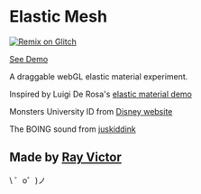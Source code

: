 Elastic Mesh
=========================
[![Remix on Glitch](https://cdn.glitch.com/2703baf2-b643-4da7-ab91-7ee2a2d00b5b%2Fremix-button.svg)](https://glitch.com/edit/#!/remix/monsters-university-id)

[See Demo](https://ray7551.github.io/sketch/elastic-mesh)

A draggable webGL elastic material experiment.

Inspired by Luigi De Rosa's [elastic material demo](https://twitter.com/luruke/status/847023253503856640)

Monsters University ID from [Disney website](http://create.disney.co.uk/monsters-university/monsters-university-card)

The BOING sound from [juskiddink](https://freesound.org/people/juskiddink/sounds/140867/)

Made by [Ray Victor](https://twitter.com/ray7551)
-------------------

\ ゜o゜)ノ
